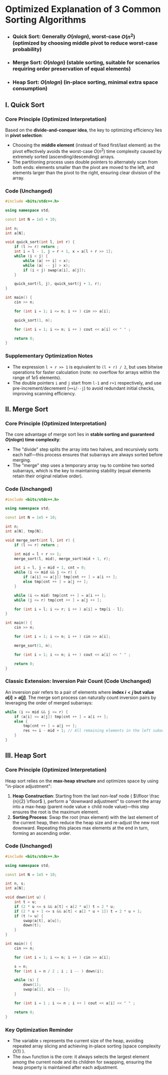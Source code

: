 # Optimized Explanation of 3 Common Sorting Algorithms
- ### Quick Sort: Generally $O(nlogn)$, worst-case $O(n^2)$ (optimized by choosing middle pivot to reduce worst-case probability)
- ### Merge Sort: $O(nlogn)$ (stable sorting, suitable for scenarios requiring order preservation of equal elements)
- ### Heap Sort: $O(nlogn)$ (in-place sorting, minimal extra space consumption)


## I. Quick Sort
### Core Principle (Optimized Interpretation)
Based on the **divide-and-conquer idea**, the key to optimizing efficiency lies in **pivot selection**:
- Choosing the **middle element** (instead of fixed first/last element) as the pivot effectively avoids the worst-case $O(n^2)$ time complexity caused by extremely sorted (ascending/descending) arrays.
- The partitioning process uses double pointers to alternately scan from both ends: elements smaller than the pivot are moved to the left, and elements larger than the pivot to the right, ensuring clear division of the array.

### Code (Unchanged)
```cpp
#include <bits/stdc++.h>

using namespace std;

const int N = 1e5 + 10;

int n;
int a[N];

void quick_sort(int l, int r) {
    if (l >= r) return ;
    int i = l - 1, j = r + 1, x = a[l + r >> 1];
    while (i < j) {
        while (a[ ++ i] < x);
        while (a[ -- j] > x);
        if (i < j) swap(a[i], a[j]);
    }

    quick_sort(l, j), quick_sort(j + 1, r);
}

int main() {
    cin >> n;

    for (int i = 1; i <= n; i ++ ) cin >> a[i];

    quick_sort(1, n);

    for (int i = 1; i <= n; i ++ ) cout << a[i] << " " ;

    return 0;
}
```

### Supplementary Optimization Notes
- The expression `l + r >> 1` is equivalent to `(l + r) / 2`, but uses bitwise operations for faster calculation (note: no overflow for arrays within the range of $1e5$ elements).
- The double pointers `i` and `j` start from `l-1` and `r+1` respectively, and use pre-increment/decrement (`++i`/`--j`) to avoid redundant initial checks, improving scanning efficiency.


## II. Merge Sort
### Core Principle (Optimized Interpretation)
The core advantage of merge sort lies in **stable sorting and guaranteed $O(nlogn)$ time complexity**:
- The "divide" step splits the array into two halves, and recursively sorts each half—this process ensures that subarrays are always sorted before merging.
- The "merge" step uses a temporary array `tmp` to combine two sorted subarrays, which is the key to maintaining stability (equal elements retain their original relative order).

### Code (Unchanged)
```cpp
#include <bits/stdc++.h>

using namespace std;

const int N = 1e5 + 10;

int n;
int a[N], tmp[N];

void merge_sort(int l, int r) {
    if (l >= r) return ;

    int mid = l + r >> 1;
    merge_sort(l, mid), merge_sort(mid + 1, r);

    int i = l, j = mid + 1, cnt = 0;
    while (i <= mid && j <= r) {
        if (a[i] <= a[j]) tmp[cnt ++ ] = a[i ++ ];
        else tmp[cnt ++ ] = a[j ++ ];
    }

    while (i <= mid) tmp[cnt ++ ] = a[i ++ ];
    while (j <= r) tmp[cnt ++ ] = a[j ++ ];

    for (int i = l; i <= r; i ++ ) a[i] = tmp[i - l];
}

int main() {
    cin >> n;

    for (int i = 1; i <= n; i ++ ) cin >> a[i];

    merge_sort(1, n);

    for (int i = 1; i <= n; i ++ ) cout << a[i] << " " ;

    return 0;
}
```

### Classic Extension: Inversion Pair Count (Code Unchanged)
An inversion pair refers to a pair of elements where **index $i < j$ but value $a[i] > a[j]$**. The merge sort process can naturally count inversion pairs by leveraging the order of merged subarrays:
```cpp
while (i <= mid && j <= r) {
    if (a[i] <= a[j]) tmp[cnt ++ ] = a[i ++ ];
    else {
        tmp[cnt ++ ] = a[j ++ ];
        res += i - mid + 1; // All remaining elements in the left subarray form inversion pairs with a[j-1]
    }
}
```


## III. Heap Sort
### Core Principle (Optimized Interpretation)
Heap sort relies on the **max-heap structure** and optimizes space by using "in-place adjustment":
1. **Heap Construction**: Starting from the last non-leaf node ( $\lfloor \frac {n}{2} \rfloor$ ), perform a "downward adjustment" to convert the array into a max-heap (parent node value ≥ child node value)—this step ensures the root is the maximum element.
3. **Sorting Process**: Swap the root (max element) with the last element of the current heap, then reduce the heap size and re-adjust the new root downward. Repeating this places max elements at the end in turn, forming an ascending order.

### Code (Unchanged)
```cpp
#include <bits/stdc++.h>

using namespace std;

const int N = 1e5 + 10;

int n, s;
int a[N];

void down(int u) {
    int t = u;
    if (2 * u <= s && a[t] < a[2 * u]) t = 2 * u;
    if (2 * u + 1 <= s && a[t] < a[2 * u + 1]) t = 2 * u + 1;
    if (t != u) {
        swap(a[t], a[u]);
        down(t);
    }
}

int main() {
    cin >> n;

    for (int i = 1; i <= n; i ++ ) cin >> a[i];

    s = n;
    for (int i = n / 2 ; i ; i -- ) down(i);

    while (s) {
        down(1);
        swap(a[1], a[s -- ]);
    }

    for (int i = 1 ; i <= n ; i ++ ) cout << a[i] << " " ;

    return 0;
}
```
### Key Optimization Reminder
- The variable `s` represents the current size of the heap, avoiding repeated array slicing and achieving in-place sorting (space complexity $O(1)$ ).
- The `down` function is the core: it always selects the largest element among the current node and its children for swapping, ensuring the heap property is maintained after each adjustment.
